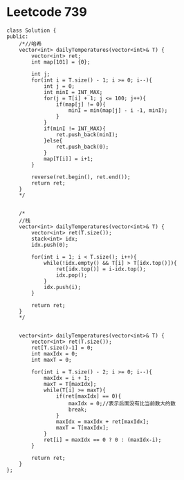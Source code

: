 # Leetcode 739
    class Solution {
    public:
        /*//哈希
        vector<int> dailyTemperatures(vector<int>& T) {
            vector<int> ret;
            int map[101] = {0};

            int j;
            for(int i = T.size() - 1; i >= 0; i--){
                int j = 0;
                int minI = INT_MAX;
                for(j = T[i] + 1; j <= 100; j++){
                    if(map[j] != 0){
                        minI = min(map[j] - i -1, minI);
                    }
                }
                if(minI != INT_MAX){
                    ret.push_back(minI);
                }else{
                    ret.push_back(0);
                }
                map[T[i]] = i+1;
            }

            reverse(ret.begin(), ret.end());
            return ret;
        }
        */


        /*
        //栈
        vector<int> dailyTemperatures(vector<int>& T) {
            vector<int> ret(T.size());
            stack<int> idx;
            idx.push(0);

            for(int i = 1; i < T.size(); i++){
                while(!idx.empty() && T[i] > T[idx.top()]){
                    ret[idx.top()] = i-idx.top();
                    idx.pop();
                }
                idx.push(i);
            }

            return ret;
        }
        */


        vector<int> dailyTemperatures(vector<int>& T) {
            vector<int> ret(T.size());
            ret[T.size()-1] = 0;
            int maxIdx = 0;
            int maxT = 0;

            for(int i = T.size() - 2; i >= 0; i--){
                maxIdx = i + 1;
                maxT = T[maxIdx];
                while(T[i] >= maxT){
                    if(ret[maxIdx] == 0){
                        maxIdx = 0;//表示后面没有比当前数大的数
                        break;
                    }
                    maxIdx = maxIdx + ret[maxIdx];
                    maxT = T[maxIdx];
                }
                ret[i] = maxIdx == 0 ? 0 : (maxIdx-i);
            }

            return ret;
        }
    };
